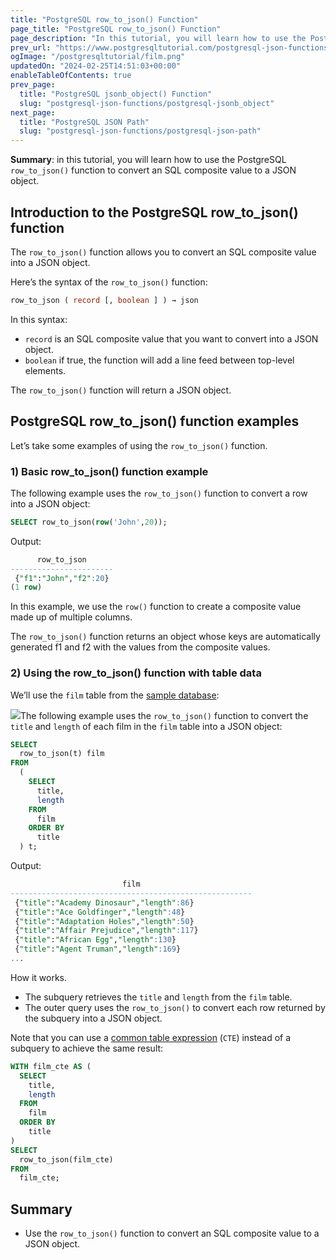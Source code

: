 ```yaml
---
title: "PostgreSQL row_to_json() Function"
page_title: "PostgreSQL row_to_json() Function"
page_description: "In this tutorial, you will learn how to use the PostgreSQL row_to_json() function to convert an SQL composite value to a JSON object."
prev_url: "https://www.postgresqltutorial.com/postgresql-json-functions/postgresql-row_to_json/"
ogImage: "/postgresqltutorial/film.png"
updatedOn: "2024-02-25T14:51:03+00:00"
enableTableOfContents: true
prev_page: 
  title: "PostgreSQL jsonb_object() Function"
  slug: "postgresql-json-functions/postgresql-jsonb_object"
next_page: 
  title: "PostgreSQL JSON Path"
  slug: "postgresql-json-functions/postgresql-json-path"
---
```





**Summary**: in this tutorial, you will learn how to use the PostgreSQL `row_to_json()` function to convert an SQL composite value to a JSON object.


## Introduction to the PostgreSQL row\_to\_json() function

The `row_to_json()` function allows you to convert an SQL composite value into a JSON object.

Here’s the syntax of the `row_to_json()` function:


```sql
row_to_json ( record [, boolean ] ) → json
```
In this syntax:

* `record` is an SQL composite value that you want to convert into a JSON object.
* `boolean` if true, the function will add a line feed between top\-level elements.

The `row_to_json()` function will return a JSON object.


## PostgreSQL row\_to\_json() function examples

Let’s take some examples of using the `row_to_json()` function.


### 1\) Basic row\_to\_json() function example

The following example uses the `row_to_json()` function to convert a row into a JSON object:


```sql
SELECT row_to_json(row('John',20));
```
Output:


```sql
      row_to_json
-----------------------
 {"f1":"John","f2":20}
(1 row)
```
In this example, we use the `row()` function to create a composite value made up of multiple columns.

The `row_to_json()` function returns an object whose keys are automatically generated f1 and f2 with the values from the composite values.


### 2\) Using the row\_to\_json() function with table data

We’ll use the `film` table from the [sample database](../postgresql-getting-started/postgresql-sample-database):

![](/postgresqltutorial/film.png)The following example uses the `row_to_json()` function to convert the `title` and `length` of each film in the `film` table into a JSON object:


```sql
SELECT 
  row_to_json(t) film 
FROM 
  (
    SELECT 
      title, 
      length 
    FROM 
      film 
    ORDER BY 
      title
  ) t;
```
Output:


```sql
                         film
------------------------------------------------------
 {"title":"Academy Dinosaur","length":86}
 {"title":"Ace Goldfinger","length":48}
 {"title":"Adaptation Holes","length":50}
 {"title":"Affair Prejudice","length":117}
 {"title":"African Egg","length":130}
 {"title":"Agent Truman","length":169}
...
```
How it works.

* The subquery retrieves the `title` and `length` from the `film` table.
* The outer query uses the `row_to_json()` to convert each row returned by the subquery into a JSON object.

Note that you can use a [common table expression](../postgresql-tutorial/postgresql-cte) (`CTE`) instead of a subquery to achieve the same result:


```sql
WITH film_cte AS (
  SELECT 
    title, 
    length 
  FROM 
    film 
  ORDER BY 
    title
) 
SELECT 
  row_to_json(film_cte) 
FROM 
  film_cte;
```

## Summary

* Use the `row_to_json()` function to convert an SQL composite value to a JSON object.

